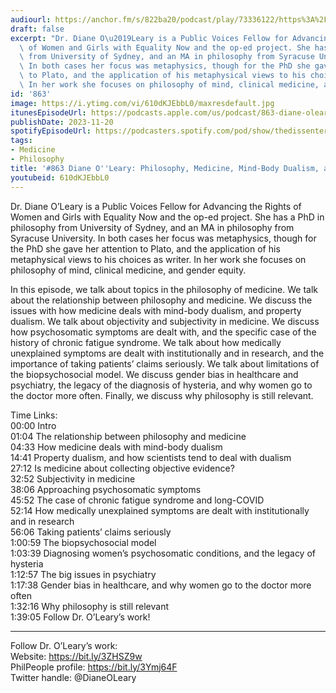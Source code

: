 ```yaml
---
audiourl: https://anchor.fm/s/822ba20/podcast/play/73336122/https%3A%2F%2Fd3ctxlq1ktw2nl.cloudfront.net%2Fstaging%2F2023-6-12%2F9c667579-0466-7fef-6641-3c19f5d1c9f2.m4a
draft: false
excerpt: "Dr. Diane O\u2019Leary is a Public Voices Fellow for Advancing the Rights\
  \ of Women and Girls with Equality Now and the op-ed project. She has a PhD in philosophy\
  \ from University of Sydney, and an MA in philosophy from Syracuse University. \
  \ In both cases her focus was metaphysics, though for the PhD she gave her attention\
  \ to Plato, and the application of his metaphysical views to his choices as writer.\
  \ In her work she focuses on philosophy of mind, clinical medicine, and gender equity."
id: '863'
image: https://i.ytimg.com/vi/610dKJEbbL0/maxresdefault.jpg
itunesEpisodeUrl: https://podcasts.apple.com/us/podcast/863-diane-oleary-philosophy-medicine-mind-body-dualism/id1451347236?i=1000635463482&uo=4
publishDate: 2023-11-20
spotifyEpisodeUrl: https://podcasters.spotify.com/pod/show/thedissenter/episodes/863-Diane-OLeary-Philosophy--Medicine--Mind-Body-Dualism--and-Psychiatry-e26shrq
tags:
- Medicine
- Philosophy
title: '#863 Diane O''Leary: Philosophy, Medicine, Mind-Body Dualism, and Psychiatry'
youtubeid: 610dKJEbbL0
---
```

<div class="timelinks">

Dr. Diane O’Leary is a Public Voices Fellow for Advancing the Rights of Women and Girls with Equality Now and the op-ed project. She has a PhD in philosophy from University of Sydney, and an MA in philosophy from Syracuse University.  In both cases her focus was metaphysics, though for the PhD she gave her attention to Plato, and the application of his metaphysical views to his choices as writer. In her work she focuses on philosophy of mind, clinical medicine, and gender equity.

In this episode, we talk about topics in the philosophy of medicine. We talk about the relationship between philosophy and medicine. We discuss the issues with how medicine deals with mind-body dualism, and property dualism. We talk about objectivity and subjectivity in medicine. We discuss how psychosomatic symptoms are dealt with, and the specific case of the history of chronic fatigue syndrome. We talk about how medically unexplained symptoms are dealt with institutionally and in research, and the importance of taking patients’ claims seriously. We talk about limitations of the biopsychosocial model. We discuss gender bias in healthcare and psychiatry, the legacy of the diagnosis of hysteria, and why women go to the doctor more often. Finally, we discuss why philosophy is still relevant.

Time Links:  
<time>00:00</time> Intro  
<time>01:04</time> The relationship between philosophy and medicine  
<time>04:33</time> How medicine deals with mind-body dualism  
<time>14:41</time> Property dualism, and how scientists tend to deal with dualism  
<time>27:12</time> Is medicine about collecting objective evidence?  
<time>32:52</time> Subjectivity in medicine  
<time>38:06</time> Approaching psychosomatic symptoms  
<time>45:52</time> The case of chronic fatigue syndrome and long-COVID  
<time>52:14</time> How medically unexplained symptoms are dealt with institutionally and in research  
<time>56:06</time> Taking patients’ claims seriously  
<time>1:00:59</time> The biopsychosocial model  
<time>1:03:39</time> Diagnosing women’s psychosomatic conditions, and the legacy of hysteria  
<time>1:12:57</time> The big issues in psychiatry  
<time>1:17:38</time> Gender bias in healthcare, and why women go to the doctor more often  
<time>1:32:16</time> Why philosophy is still relevant  
<time>1:39:05</time> Follow Dr. O’Leary’s work!

---

Follow Dr. O’Leary’s work:  
Website: https://bit.ly/3ZHSZ9w  
PhilPeople profile: https://bit.ly/3Ymj64F  
Twitter handle: @DianeOLeary
</div>

